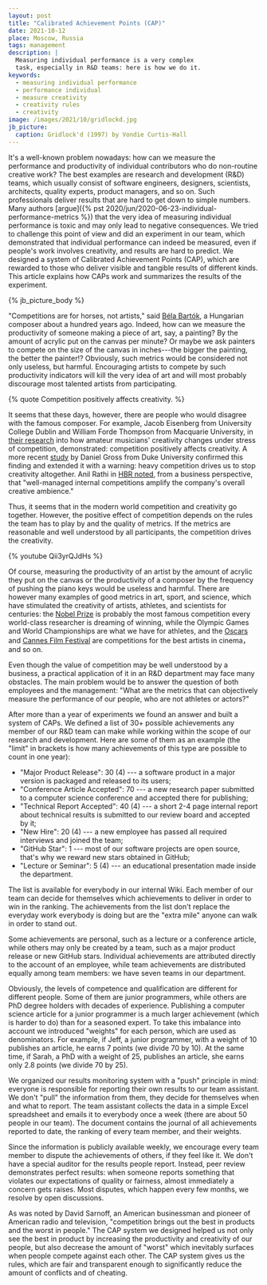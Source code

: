 ```yaml
---
layout: post
title: "Calibrated Achievement Points (CAP)"
date: 2021-10-12
place: Moscow, Russia
tags: management
description: |
  Measuring individual performance is a very complex
  task, especially in R&D teams: here is how we do it.
keywords:
  - measuring individual performance
  - performance individual
  - measure creativity
  - creativity rules
  - creativity
image: /images/2021/10/gridlockd.jpg
jb_picture:
  caption: Gridlock'd (1997) by Vondie Curtis-Hall
---
```


It's a well-known problem nowadays: how can we measure the performance 
and productivity of individual contributors who do non-routine 
creative work? The best examples are research and development (R&D) teams, which 
usually consist of software engineers, designers, 
scientists, architects, quality experts, product managers, and so on. 
Such professionals deliver results that are hard to get down to simple numbers. 
Many authors [argue]({% pst 2020/jun/2020-06-23-individual-performance-metrics %})
that the very idea of measuring individual performance is toxic and may only 
lead to negative consequences. We tried to challenge this point of view 
and did an experiment in our team, which demonstrated that individual 
performance can indeed be measured, even if people's work involves creativity, 
and results are hard to predict. We designed a system of 
Calibrated Achievement Points (CAP), which are rewarded to those who deliver 
visible and tangible results of different kinds. This article explains how 
CAPs work and summarizes the results of the experiment.

<!--more-->

{% jb_picture_body %}

"Competitions are for horses, not artists," said 
[Béla Bartók](https://en.wikipedia.org/wiki/B%C3%A9la_Bart%C3%B3k), 
a Hungarian composer about a hundred years ago.
Indeed, how can we measure the productivity of someone making a piece
of art, say, a painting? By the amount of acrylic put on the canvas
per minute? Or maybe we ask painters to compete on the size of the canvas in 
inches---the bigger the painting, the better the painter!? Obviously, such metrics
would be considered not only useless, but harmful. Encouraging artists
to compete by such productivity indicators will kill the very idea of art
and will most probably discourage most talented artists from participating.

{% quote Competition positively affects creativity. %}

It seems that these days, however, there are people who would disagree with the famous composer. 
For example, Jacob Eisenberg from University College Dublin and 
William Forde Thompson from Macquarie University, 
in [their research](https://www.researchgate.net/publication/233148051_The_Effects_of_Competition_on_Improvisers'_Motivation_Stress_and_Creative_Performance)
into how amateur musicians' creativity changes under stress of competition, demonstrated:
competition positively affects creativity.
A more recent [study](https://papers.ssrn.com/sol3/papers.cfm?abstract_id=3250603)
by Daniel Gross from Duke University confirmed this finding
and extended it with a warning: heavy competition drives us to stop creativity
altogether.
Anil Rathi in [HBR noted](https://hbr.org/2014/11/to-encourage-innovation-make-it-a-competition),
from a business perspective, 
that "well-managed internal competitions amplify the company's overall creative ambience."

Thus, it seems that in the modern world competition and creativity go together.
However, the positive effect of competition depends on the
rules the team has to play by and the quality of metrics. 
If the metrics are reasonable and well understood
by all participants, the competition drives the creativity.

{% youtube Qii3yrQJdHs %}

Of course, measuring the productivity of an artist by the amount of acrylic they
put on the canvas or the productivity of a composer by the frequency
of pushing the piano keys would be useless and harmful.
There are however many examples of good metrics in art, sport, and science,
which have stimulated the creativity of artists, athletes, and scientists for centuries:
the [Nobel Prize](https://www.nobelprize.org/) is probably the most famous competition every 
world-class researcher is dreaming of winning, while the Olympic Games and 
World Championships are what we have for athletes, 
and the [Oscars](https://www.oscars.org/) and [Cannes Film Festival](https://www.festival-cannes.com/en/)
are competitions for the best artists in cinema，and so on.

Even though the value of competition may be well understood by
a business, a practical application of it in an R&D department
may face many obstacles. The main problem would be to answer the question
of both employees and the management: "What are the metrics that can objectively measure
the performance of our people, who are not athletes or actors?"

After more than a year of experiments we found an answer and built
a system of CAPs. We defined a list of 30+ possible achievements 
any member of our R&D team can make while working within the scope of
our research and development. Here are some of them as an example (the "limit"
in brackets is how many achievements of this type are possible to count in one year):

  * "Major Product Release": 30 (4)
    --- a software product in a major version is packaged and released to its users;
  * "Conference Article Accepted": 70
    --- a new research paper submitted to a computer science conference and accepted there for publishing;
  * "Technical Report Accepted": 40 (4)
    --- a short 2-4 page internal report about technical results is submitted to
    our review board and accepted by it;
  * "New Hire": 20 (4)
    --- a new employee has passed all required interviews and joined the team;
  * "GitHub Star": 1
    --- most of our software projects are open source, that's why we reward new stars obtained in GitHub;
  * "Lecture or Seminar": 5 (4)
    --- an educational presentation made inside the department.

The list is available for everybody in our internal Wiki. Each member
of our team can decide for themselves which achievements to deliver
in order to win in the ranking. The achievements from the list don't replace
the everyday work everybody is doing but are the "extra mile" anyone
can walk in order to stand out.

Some achievements are personal, such as a lecture or a conference article,
while others may only be created by a team, such as a major product release
or new GitHub stars. Individual achievements are attributed directly
to the account of an employee, while team achievements are distributed
equally among team members: we have seven teams in our department.

Obviously, the levels of competence and qualification are different
for different people. Some of them are junior programmers, while others
are PhD degree holders with decades of experience. Publishing a 
computer science article for a junior programmer is a much larger achievement
(which is harder to do) than for a seasoned expert. To take this 
imbalance into account we introduced "weights" for each person, which
are used as denominators. For example, if Jeff, a junior programmer, with a weight of 
10 publishes an article, he earns 7 points (we divide 70 by 10).
At the same time, if Sarah, a PhD with a weight of 25, publishes an article,
she earns only 2.8 points (we divide 70 by 25).

We organized our results monitoring system with a "push" principle in mind:
everyone is responsible for reporting their own results to our team assistant.
We don't "pull" the information from them, they decide for themselves
when and what to report. The team assistant collects the data in a simple
Excel spreadsheet and emails it to everybody once a week (there are about 50
people in our team). The document contains the journal of all achievements
reported to date, the ranking of every team member, and their weights.

Since the information is publicly available weekly, we encourage every
team member to dispute the achievements of others, if they feel like it. We don't
have a special auditor for the results people report. Instead, peer review
demonstrates perfect results: when someone reports something that 
violates our expectations of quality or fairness, almost
immediately a concern gets raises. Most disputes, which happen every few months,
we resolve by open discussions.

As was noted by David Sarnoff, an American businessman and pioneer 
of American radio and television, "competition brings out the best in products 
and the worst in people." The CAP system we designed helped us not only
see the best in product by increasing the productivity and creativity of
our people, but also decrease the amount of "worst" which inevitably
surfaces when people compete against each other. The CAP system gives us
the rules, which are fair and transparent enough to significantly reduce the amount
of conflicts and of cheating.
